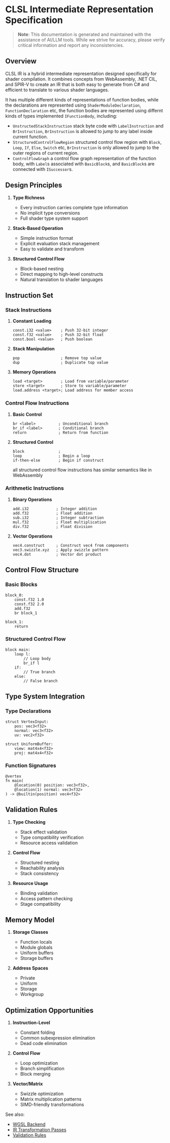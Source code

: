 # CLSL Intermediate Representation Specification

> **Note**: This documentation is generated and maintained with the assistance of AI/LLM tools. While we strive for accuracy, please verify critical information and report any inconsistencies.

## Overview

CLSL IR is a hybrid intermediate representation designed specifically for shader compilation. It combines concepts from WebAssembly, .NET CIL, and SPIR-V to create an IR that is both easy to generate from C# and efficient to translate to various shader languages.

It has multiple different kinds of representations of function bodies,
while the declarations are represented using `ShaderModuleDeclaration`, `FunctionDeclaration` etc,
the function bodies are represented using differnt kinds of types implemented `IFunctionBody`, including:

* `UnstructedStackInstruction` stack byte code with `LabelInstruction` and `BrInstruction`, `BrInstruction` is allowed to jump to any label inside current function.
* `StructuredControlFlowRegion` structured control flow region with `Block`, `Loop`, `If`, `Else`, `Switch` etc, `BrInstruction` is only allowed to jump to the outer regions of current region.
* `ControlFlowGraph` a control flow graph representation of the function body,
with `Label`s associated with `BasicBlock`s,
and `BasicBlock`s are connected with `ISuccessor`s.


## Design Principles

1. **Type Richness**
   - Every instruction carries complete type information
   - No implicit type conversions
   - Full shader type system support

2. **Stack-Based Operation**
   - Simple instruction format
   - Explicit evaluation stack management
   - Easy to validate and transform

3. **Structured Control Flow**
   - Block-based nesting
   - Direct mapping to high-level constructs
   - Natural translation to shader languages

## Instruction Set

### Stack Instructions

1. **Constant Loading**
   ```
   const.i32 <value>    ; Push 32-bit integer
   const.f32 <value>    ; Push 32-bit float
   const.bool <value>   ; Push boolean
   ```

2. **Stack Manipulation**
   ```
   pop                  ; Remove top value
   dup                  ; Duplicate top value
   ```

3. **Memory Operations**
   ```
   load <target>        ; Load from variable/parameter
   store <target>       ; Store to variable/parameter
   load.address <target>; Load address for member access
   ```

### Control Flow Instructions

1. **Basic Control**
   ```
   br <label>          ; Unconditional branch
   br_if <label>       ; Conditional branch
   return              ; Return from function
   ```

2. **Structured Control**
   ```
   block               ; 
   loop                ; Begin a loop
   if-then-else        ; Begin if construct
   ```
   all structured control flow instructions has similar semantics like in WebAssembly

### Arithmetic Instructions

1. **Binary Operations**
   ```
   add.i32            ; Integer addition
   add.f32            ; Float addition
   sub.i32            ; Integer subtraction
   mul.f32            ; Float multiplication
   div.f32            ; Float division
   ```

2. **Vector Operations**
   ```
   vec4.construct     ; Construct vec4 from components
   vec3.swizzle.xyz   ; Apply swizzle pattern
   vec4.dot           ; Vector dot product
   ```

## Control Flow Structure

### Basic Blocks
```
block_0:
    const.f32 1.0
    const.f32 2.0
    add.f32
    br block_1

block_1:
    return
```

### Structured Control Flow
```
block main:
    loop l:
        // Loop body
        br_if l
    if:
        // True branch
    else:
        // False branch
```

## Type System Integration

### Type Declarations
```
struct VertexInput:
    pos: vec3<f32>
    normal: vec3<f32>
    uv: vec2<f32>

struct UniformBuffer:
    view: mat4x4<f32>
    proj: mat4x4<f32>
```

### Function Signatures
```
@vertex
fn main(
    @location(0) position: vec3<f32>,
    @location(1) normal: vec3<f32>
) -> @builtin(position) vec4<f32>
```

## Validation Rules

1. **Type Checking**
   - Stack effect validation
   - Type compatibility verification
   - Resource access validation

2. **Control Flow**
   - Structured nesting
   - Reachability analysis
   - Stack consistency

3. **Resource Usage**
   - Binding validation
   - Access pattern checking
   - Stage compatibility

## Memory Model

1. **Storage Classes**
   - Function locals
   - Module globals
   - Uniform buffers
   - Storage buffers

2. **Address Spaces**
   - Private
   - Uniform
   - Storage
   - Workgroup

## Optimization Opportunities

1. **Instruction-Level**
   - Constant folding
   - Common subexpression elimination
   - Dead code elimination

2. **Control Flow**
   - Loop optimization
   - Branch simplification
   - Block merging

3. **Vector/Matrix**
   - Swizzle optimization
   - Matrix multiplication patterns
   - SIMD-friendly transformations

See also:
- [WGSL Backend](./backends/wgsl.md)
- [IR Transformation Passes](./compiler/passes.md)
- [Validation Rules](./compiler/validation.md)